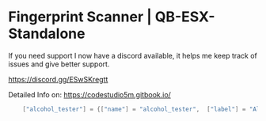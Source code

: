 # Fingerprint Scanner | QB-ESX-Standalone

If you need support I now have a discord available, it helps me keep track of issues and give better support.

https://discord.gg/ESwSKregtt

Detailed Info on: https://codestudio5m.gitbook.io/

 
```lua
    ["alcohol_tester"] = {["name"] = "alcohol_tester",  ["label"] = "Alcohol Tester",["weight"] = 0,["type"] = "item",["image"] = "alcohol_tester.png",["unique"] = false,["useable"] = true,["shouldClose"] =["combinable"] = nil,["description"] = ""},
```